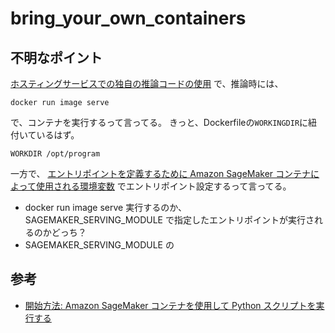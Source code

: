 # bring_your_own_containers

## 不明なポイント
[ホスティングサービスでの独自の推論コードの使用](https://docs.aws.amazon.com/ja_jp/sagemaker/latest/dg/your-algorithms-inference-code.html) で、推論時には、
```
docker run image serve
```
で、コンテナを実行するって言ってる。
きっと、Dockerfileの`WORKINGDIR`に紐付いているはず。
```
WORKDIR /opt/program
```

一方で、
[エントリポイントを定義するために Amazon SageMaker コンテナによって使用される環境変数](https://docs.aws.amazon.com/ja_jp/sagemaker/latest/dg/docker-container-environmental-variables-entrypoint.html)
でエントリポイント設定するって言ってる。

- docker run image serve 実行するのか、 SAGEMAKER_SERVING_MODULE で指定したエントリポイントが実行されるのかどっち？
- SAGEMAKER_SERVING_MODULE の
## 参考
- [開始方法: Amazon SageMaker コンテナを使用して Python スクリプトを実行する](https://docs.aws.amazon.com/ja_jp/sagemaker/latest/dg/build-container-to-train-script-get-started.html)



